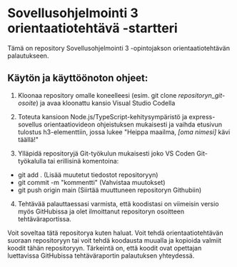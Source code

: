 # Sovellusohjelmointi 3 orientaatiotehtävä -startteri

Tämä on repository Sovellusohjelmointi 3 -opintojakson orientaatiotehtävän palautukseen. 

## Käytön ja käyttöönoton ohjeet:

1. Kloonaa repository omalle koneelleesi (esim. git clone *repositoryn_git-osoite*) ja avaa kloonattu kansio Visual Studio Codella

2. Toteuta kansioon Node.js/TypeScript-kehitysympäristö ja express-sovellus orientaatiovideon ohjeistuksen mukaisesti ja vaihda etusivun tulostus h3-elementtiin, jossa lukee "Heippa maailma, *[oma nimesi]* kävi täällä!"

3. Ylläpidä repositoryjä Git-työkulun mukaisesti joko VS Coden Git-työkalulla tai erillisinä komentoina:

- git add . (Lisää muutetut tiedostot repositoryyn)
- git commit -m "kommentti" (Vahvistaa muutokset)
- git push origin main (Siirtää muuttuneen repositoryn Githubiin)

4. Tehtävää palauttaessasi varmista, että koodistasi on viimeisin versio myös GitHubissa ja olet ilmoittanut repositoryn osoitteen tehtäväraportissa.

Voit soveltaa tätä repositorya kuten haluat. Voit tehdä orientaatiotehtävän suoraan repositoryyn tai voit tehdä koodausta muualla ja kopioida valmiit koodit tähän repositoryyn. Tärkeintä on, että koodit ovat opettajan luettavissa GitHubissa tehtäväraportin palautuksen yhteydessä.
